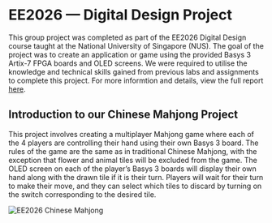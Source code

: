 # EE2026 — Digital Design Project

This group project was completed as part of the EE2026 Digital Design course taught at the National University of Singapore (NUS). The goal of the project was to create an application or game using the provided Basys 3 Artix-7 FPGA boards and OLED screens. We were required to utilise the knowledge and technical skills gained from previous labs and assignments to complete this project. For more informtion and details, view the full report [here](<Reports/Final Report.pdf>).

## Introduction to our Chinese Mahjong Project

This project involves creating a multiplayer Mahjong game where each of the 4 players are controlling their hand using their own Basys 3 board. The rules of the game are the same as in traditional Chinese Mahjong, with the exception that flower and animal tiles will be excluded from the game. The OLED screen on each of the player’s Basys 3 boards will display their own hand along with the drawn tile if it is their turn. Players will wait for their turn to make their move, and they can select which tiles to discard by turning on the switch corresponding to the desired tile.

![EE2026 Chinese Mahjong](https://github.com/user-attachments/assets/b0f0a33b-e548-497d-b36b-e31ba0ed5527)
